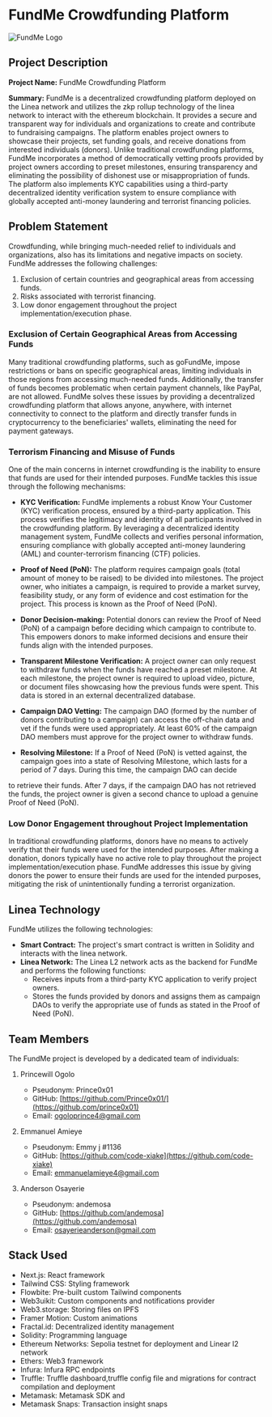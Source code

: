 # FundMe Crowdfunding Platform

![FundMe Logo](/path/to/logo.png) <!-- Add a logo image if available -->

## Project Description

**Project Name:** FundMe Crowdfunding Platform

**Summary:** FundMe is a decentralized crowdfunding platform deployed on the Linea network and utilizes the zkp rollup technology of the linea network to interact with the ethereum blockchain. It provides a secure and transparent way for individuals and organizations to create and contribute to fundraising campaigns. The platform enables project owners to showcase their projects, set funding goals, and receive donations from interested individuals (donors). Unlike traditional crowdfunding platforms, FundMe incorporates a method of democratically vetting proofs provided by project owners according to preset milestones, ensuring transparency and eliminating the possibility of dishonest use or misappropriation of funds. The platform also implements KYC capabilities using a third-party decentralized identity verification system to ensure compliance with globally accepted anti-money laundering and terrorist financing policies.

## Problem Statement

Crowdfunding, while bringing much-needed relief to individuals and organizations, also has its limitations and negative impacts on society. FundMe addresses the following challenges:

1. Exclusion of certain countries and geographical areas from accessing funds.
2. Risks associated with terrorist financing.
3. Low donor engagement throughout the project implementation/execution phase.

### Exclusion of Certain Geographical Areas from Accessing Funds

Many traditional crowdfunding platforms, such as goFundMe, impose restrictions or bans on specific geographical areas, limiting individuals in those regions from accessing much-needed funds. Additionally, the transfer of funds becomes problematic when certain payment channels, like PayPal, are not allowed. FundMe solves these issues by providing a decentralized crowdfunding platform that allows anyone, anywhere, with internet connectivity to connect to the platform and directly transfer funds in cryptocurrency to the beneficiaries' wallets, eliminating the need for payment gateways.

### Terrorism Financing and Misuse of Funds

One of the main concerns in internet crowdfunding is the inability to ensure that funds are used for their intended purposes. FundMe tackles this issue through the following mechanisms:

- **KYC Verification:** FundMe implements a robust Know Your Customer (KYC) verification process, ensured by a third-party application. This process verifies the legitimacy and identity of all participants involved in the crowdfunding platform. By leveraging a decentralized identity management system, FundMe collects and verifies personal information, ensuring compliance with globally accepted anti-money laundering (AML) and counter-terrorism financing (CTF) policies.

- **Proof of Need (PoN):** The platform requires campaign goals (total amount of money to be raised) to be divided into milestones. The project owner, who initiates a campaign, is required to provide a market survey, feasibility study, or any form of evidence and cost estimation for the project. This process is known as the Proof of Need (PoN).

- **Donor Decision-making:** Potential donors can review the Proof of Need (PoN) of a campaign before deciding which campaign to contribute to. This empowers donors to make informed decisions and ensure their funds align with the intended purposes.

- **Transparent Milestone Verification:** A project owner can only request to withdraw funds when the funds have reached a preset milestone. At each milestone, the project owner is required to upload video, picture, or document files showcasing how the previous funds were spent. This data is stored in an external decentralized database.

- **Campaign DAO Vetting:** The campaign DAO (formed by the number of donors contributing to a campaign) can access the off-chain data and vet if the funds were used appropriately. At least 60% of the campaign DAO members must approve for the project owner to withdraw funds.

- **Resolving Milestone:** If a Proof of Need (PoN) is vetted against, the campaign goes into a state of Resolving Milestone, which lasts for a period of 7 days. During this time, the campaign DAO can decide

 to retrieve their funds. After 7 days, if the campaign DAO has not retrieved the funds, the project owner is given a second chance to upload a genuine Proof of Need (PoN).

### Low Donor Engagement throughout Project Implementation

In traditional crowdfunding platforms, donors have no means to actively verify that their funds were used for the intended purposes. After making a donation, donors typically have no active role to play throughout the project implementation/execution phase. FundMe addresses this issue by giving donors the power to ensure their funds are used for the intended purposes, mitigating the risk of unintentionally funding a terrorist organization.

## Linea Technology

FundMe utilizes the following technologies:

- **Smart Contract:** The project's smart contract is written in Solidity and interacts with the linea network.
- **Linea Network:** The Linea L2 network acts as the backend for FundMe and performs the following functions:
  - Receives inputs from a third-party KYC application to verify project owners.
  - Stores the funds provided by donors and assigns them as campaign DAOs to verify the appropriate use of funds as stated in the Proof of Need (PoN).

## Team Members

The FundMe project is developed by a dedicated team of individuals:

1) Princewill Ogolo
   - Pseudonym: Prince0x01
   - GitHub: [https://github.com/Prince0x01/](https://github.com/prince0x01)
   - Email: ogoloprince4@gmail.com

2) Emmanuel Amieye
   - Pseudonym: Emmy j #1136
   - GitHub: [https://github.com/code-xiake](https://github.com/code-xiake)
   - Email: emmanuelamieye4@gmail.com

3) Anderson Osayerie
   - Pseudonym: andemosa
   - GitHub: [https://github.com/andemosa](https://github.com/andemosa)
   - Email: osayerieanderson@gmail.com

## Stack Used

- Next.js: React framework
- Tailwind CSS: Styling framework
- Flowbite: Pre-built custom Tailwind components
- Web3uikit: Custom components and notifications provider
- Web3.storage: Storing files on IPFS
- Framer Motion: Custom animations
- Fractal.id: Decentralized identity management
- Solidity: Programming language
- Ethereum Networks: Sepolia testnet for deployment and Linear l2 network
- Ethers: Web3 framework
- Infura: Infura RPC endpoints
- Truffle: Truffle dashboard,truffle config file and migrations for contract compilation and deployment
- Metamask: Metamask SDK and
- Metamask Snaps: Transaction insight snaps

